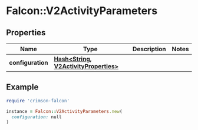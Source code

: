 # Falcon::V2ActivityParameters

## Properties

| Name | Type | Description | Notes |
| ---- | ---- | ----------- | ----- |
| **configuration** | [**Hash&lt;String, V2ActivityProperties&gt;**](V2ActivityProperties.md) |  |  |

## Example

```ruby
require 'crimson-falcon'

instance = Falcon::V2ActivityParameters.new(
  configuration: null
)
```

